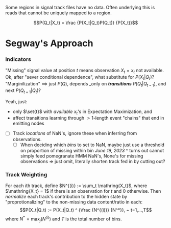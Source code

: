 Some regions in signal track files have no data. Often underlying this is reads that cannot be uniquely mapped to a region.

$$P(Q_t|X_t) = \frac {P(X_t|Q_t)P(Q_t)} {P(X_t)}$$

# Segway's Approach
### Indicators


"Missing" signal value at position $t$ means observation $X_t = x_t$ not available.
Ok, after "sever conditional dependence", what substitute for $P(X_t|Q_t)$?
"Marginilization" $\implies$ just $P(Q)$, depends _only on ___transitions___ $P(Q_t|Q_{t-1})$, and next $P(Q_{t+1}|Q_t)$?

Yeah, just:
- only $\set{t}$ with _available_ $x_t$'s in Expectation Maximization, and
- affect transitions learning through $>1$-length event "chains" that end in emitting nodes

- [ ] Track _locations_ of NaN's, ignore these when inferring from observations.
	- [ ] When deciding which _bins_ to set to NaN, maybe just use a threshold on proportion of missing within bin
_June 19, 2023_
^ turns out cannot simply feed pomegranate HMM NaN's, None's for missing observations
=> just omit, literally shorten track fed in by cutting out?

### Track Weighting
For each $i$th track, define $N^{(i)} := \sum_t \mathring{X_t}$, where $\mathring{X_t} = 1$ if there is an observation for $t$ and 0 otherwise. Then _normalize_ each track's contribution to the hidden state by "proprotionalizing" to the non-missing data content/ratio in each: $$P(X_t|Q_t) := P(X_t|Q_t) ^ {\frac {N^{(i)}} {N^*}}, ~ t=1,...,T$$ where $N^* = \max_j (N^{(j)})$ and $T$ is the total number of bins.
